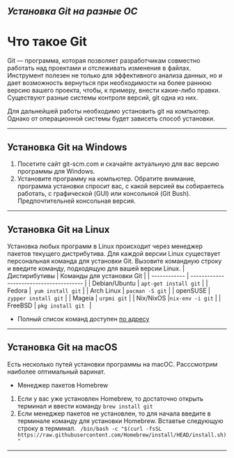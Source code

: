 ## _Установка Git на разные ОС_
#  Что такое Git

Git — программа, которая позволяет разработчикам совместно работать над проектами и отслеживать изменения в файлах. Инструмент полезен не только для эффективного анализа данных, но и дает возможность вернуться при необходимости на более раннюю версию вашего проекта, чтобы, к примеру, внести какие-либо правки. Существуют разные системы контроля версий, git одна из них.

Для дальнейшей работы необходимо установить git на компьютер. Однако от операционной системы будет зависеть способ установки.

---
## Установка Git на Windows

1. Посетите сайт git-scm.com и скачайте актуальную для вас версию программы для Windows.
2. Установите программу на компьютер. Обратите внимание, программа установки спросит вас, с какой версией вы собираетесь работать, с графической (GUI) или консольной (Git Bush). Предпочтительней консольная версия.
---
## Установка Git на Linux
Установка любых программ в Linux происходит через менеджер пакетов текущего дистрибутива. Для каждой версии Linux существует персональная команда для установки Git.
 Вызовите командную строку и введите команду, подходящую для вашей версии Linux.
  | Дистирибутивы  |       Команды для установки Git         |
  | ------------  | --------------------------------------- |
  | Debian/Ubuntu | `apt-get install git`                  |
  | Fedora        |` yum install git`  |
  | Arch Linux    | `pacman -S git`                        |
  | openSUSE      | `zypper install git`                    |
  | Mageia        | `urpmi git`                             |
  | Nix/NixOS     |` nix-env -i git `                       |
  | FreeBSD       | `pkg install git `                      |


 - Полный список команд доступен [по адресу](https://git-scm.com/downloads)

---
## Установка Git на macOS
Есть несколько путей установки программы на macOC. Расссмотрим наиболее оптимальный варинат.
-  Менеджер пакетов Homebrew
1. Если у вас уже установлен Homebrew, то достаточно открыть терминал и ввести команду
 `brew install git`
2. Если менеджер пакетов не установлен, то для начала введите в терминале команду для установки Homebrew. Вставтье следующую строку в терминал.
` /bin/bash -c "$(curl -fsSL https://raw.githubusercontent.com/Homebrew/install/HEAD/install.sh)"`
 ---
